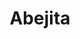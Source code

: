 ---
title: Abejita
date: 
draft: false

# descripcion
description : Dije de plata y nácar

materials: Plata 925

color: Plateado y nácar blanco

dimensions: 1,8cm largo

code: 02-25-0690

type: "Dijes"

categories: []

price: $3.020,00

price_eftvo: $2.565,00

# Images
# first image will be shown in the product page
images:
  # - image: "images/path_to_image"
  # La ubicacion de las imagenes es imagenes/Dijes/Dijes.Nácar/02-25-0690-abejita

---